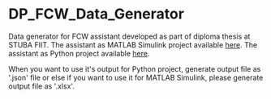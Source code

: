# DP_FCW_Data_Generator
Data generator for FCW assistant developed as part of diploma thesis at STUBA FIIT.
The assistant as MATLAB Simulink project available [here](https://github.com/AdamGajdos/DP3_FCW).
The assistant as Python project available [here](https://github.com/AdamGajdos/DP_FCW_implementation).

When you want to use it's output for Python project, generate output file as '.json' file or else if you want to
use it for MATLAB Simulink, please generate output file as '.xlsx'.
